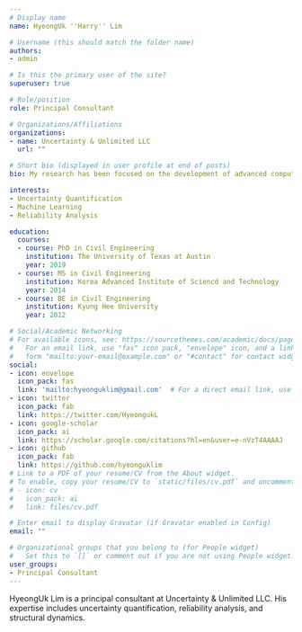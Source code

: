 ```yaml
---
# Display name
name: HyeongUk ''Harry'' Lim

# Username (this should match the folder name)
authors:
- admin

# Is this the primary user of the site?
superuser: true

# Role/position
role: Principal Consultant

# Organizations/Affiliations
organizations:
- name: Uncertainty & Unlimited LLC
  url: ""

# Short bio (displayed in user profile at end of posts)
bio: My research has been focused on the development of advanced computational methods that address uncertainty quantification, sensitivity analysis, and dimension reduction for complex engineering systems and/or structures.

interests:
- Uncertainty Quantification
- Machine Learning
- Reliability Analysis

education:
  courses:
  - course: PhD in Civil Engineering
    institution: The University of Texas at Austin
    year: 2019
  - course: MS in Civil Engineering
    institution: Korea Advanced Institute of Sciencd and Technology
    year: 2014
  - course: BE in Civil Engineering
    institution: Kyung Hee University
    year: 2012

# Social/Academic Networking
# For available icons, see: https://sourcethemes.com/academic/docs/page-builder/#icons
#   For an email link, use "fas" icon pack, "envelope" icon, and a link in the
#   form "mailto:your-email@example.com" or "#contact" for contact widget.
social:
- icon: envelope
  icon_pack: fas
  link: 'mailto:hyeonguklim@gmail.com'  # For a direct email link, use "mailto:test@example.org", or '#contact'
- icon: twitter
  icon_pack: fab
  link: https://twitter.com/HyeongukL
- icon: google-scholar
  icon_pack: ai
  link: https://scholar.google.com/citations?hl=en&user=e-nVzT4AAAAJ
- icon: github
  icon_pack: fab
  link: https://github.com/hyeonguklim
# Link to a PDF of your resume/CV from the About widget.
# To enable, copy your resume/CV to `static/files/cv.pdf` and uncomment the lines below.
# - icon: cv
#   icon_pack: ai
#   link: files/cv.pdf

# Enter email to display Gravatar (if Gravatar enabled in Config)
email: ""

# Organizational groups that you belong to (for People widget)
#   Set this to `[]` or comment out if you are not using People widget.
user_groups:
- Principal Consultant
---
```


HyeongUk Lim is a principal consultant at Uncertainty & Unlimited LLC. His expertise includes uncertainty quantification, reliability analysis, and structural dynamics.